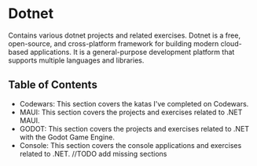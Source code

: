 # Dotnet

Contains various dotnet projects and related exercises. Dotnet is a free, open-source, and cross-platform framework for building modern cloud-based applications. It is a general-purpose development platform that supports multiple languages and libraries.

## Table of Contents

- Codewars: This section covers the katas I've completed on Codewars.
- MAUI: This section covers the projects and exercises related to .NET MAUI.
- GODOT: This section covers the projects and exercises related to .NET with the Godot Game Engine.
- Console: This section covers the console applications and exercises related to .NET.
//TODO add missing sections
